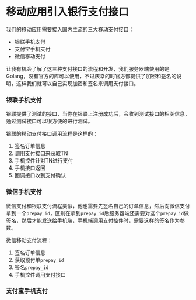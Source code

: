 移动应用引入银行支付接口
========================

我们的移动应用需要接入国内主流的三大移动支付接口：

- 银联手机支付
- 支付宝手机支付
- 微信移动支付

让我有机会了解了这三种支付接口的流程和开发，我们服务器端使用的是Golang，没有官方的库可以使用，不过庆幸的时官方都提供了加密和签名的说明，这样我们就可以自己实现加密和签名来调用支付接口。

### 银联手机支付

银联提供了测试的接口，当你在银联上注册成功后，会收到测试接口的相关信息，通过测试接口可以很方便的进行测试。

银联的移动支付接口调用流程是这样的：

1. 签名订单信息
2. 调用支付接口来获取TN
3. 手机控件针对TN进行支付
4. 手机接口返回
5. 回调接口收到支付确认

### 微信手机支付

微信支付和银联支付流程类似，他也需要先签名自己的订单信息，然后向微信支付拿到一个`prepay_id`，区别在拿到`prepay_id`后服务器端还需要对这个`prepay_id`做签名，然后才能发送给手机端，手机端调用支付控件时，需要这样的签名作为参数。

微信移动支付流程：

1. 签名订单信息
2. 获取预付单`prepay_id`
3. 签名`prepay_id`
4. 手机控件调用支付接口

### 支付宝手机支付



